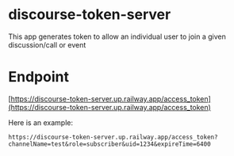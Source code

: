 # discourse-token-server
This app generates token to allow an individual user to join a given  discussion/call or event 

# Endpoint

[https://discourse-token-server.up.railway.app/access_token](https://discourse-token-server.up.railway.app/access_token)


Here is an example:

```
https://discourse-token-server.up.railway.app/access_token?channelName=test&role=subscriber&uid=1234&expireTime=6400
```
